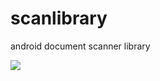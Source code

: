 # scanlibrary
android document scanner library

[![](https://jitpack.io/v/vavepl/scanlibrary.svg)](https://jitpack.io/#vavepl/scanlibrary)
